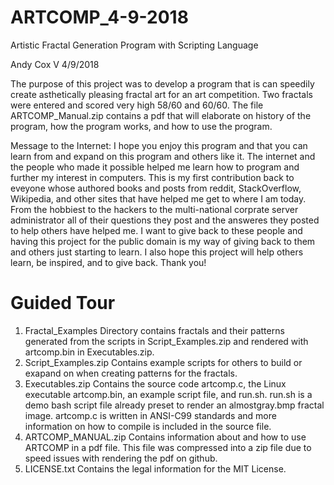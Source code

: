 # ARTCOMP_4-9-2018
Artistic Fractal Generation Program with Scripting Language

Andy Cox V
4/9/2018

The purpose of this project was to develop a program that is can speedily create asthetically pleasing fractal art for an art competition.
Two fractals were entered and scored very high 58/60 and 60/60.
The file ARTCOMP_Manual.zip contains a pdf that will elaborate on history of the program, how the program works, and how to use the program.

Message to the Internet:
I hope you enjoy this program and that you can learn from and expand on this program and others like it.
The internet and the people who made it possible helped me learn how to program and further my interest in computers.
This is my first contribution back to eveyone whose authored books and posts from reddit, StackOverflow, Wikipedia, and other sites that have helped me get to where I am today.
From the hobbiest to the hackers to the multi-national corprate server administrator all of their questions they post and the answeres they posted to help others have helped me.
I want to give back to these people and having this project for the public domain is my way of giving back to them and others just starting to learn.
I also hope this project will help others learn, be inspired, and to give back.
Thank you!

Guided Tour
===========
1. Fractal_Examples 
	Directory contains fractals and their patterns generated from the scripts in Script_Examples.zip and rendered with artcomp.bin in Executables.zip.
2. Script_Examples.zip 
	Contains example scripts for others to build or exapand on when creating patterns for the fractals.
3. Executables.zip 
	Contains the source code artcomp.c, the Linux executable artcomp.bin, an example script file, and run.sh.
	run.sh is a demo bash script file already preset to render an almostgray.bmp fractal image.
	artcomp.c is written in ANSI-C99 standards and more information on how to compile is included in the source file.
4. ARTCOMP_MANUAL.zip
	Contains information about and how to use ARTCOMP in a pdf file.
	This file was compressed into a zip file due to speed issues with rendering the pdf on github.
5. LICENSE.txt
	Contains the legal information for the MIT License.

